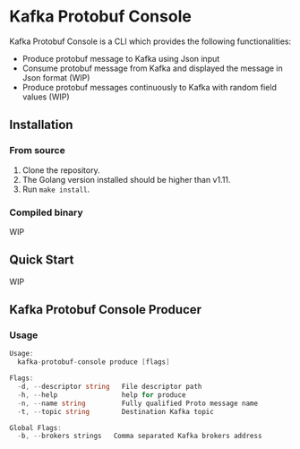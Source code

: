 # Kafka Protobuf Console
Kafka Protobuf Console is a CLI which provides the following functionalities:
* Produce protobuf message to Kafka using Json input
* Consume protobuf message from Kafka and displayed the message in Json format (WIP)
* Produce protobuf messages continuously to Kafka with random field values (WIP)

## Installation
### From source
1. Clone the repository.
2. The Golang version installed should be higher than v1.11.
2. Run ```make install```.

### Compiled binary
WIP

## Quick Start
WIP

## Kafka Protobuf Console Producer
### Usage
```go
Usage:
  kafka-protobuf-console produce [flags]

Flags:
  -d, --descriptor string   File descriptor path
  -h, --help                help for produce
  -n, --name string         Fully qualified Proto message name
  -t, --topic string        Destination Kafka topic

Global Flags:
  -b, --brokers strings   Comma separated Kafka brokers address
```
